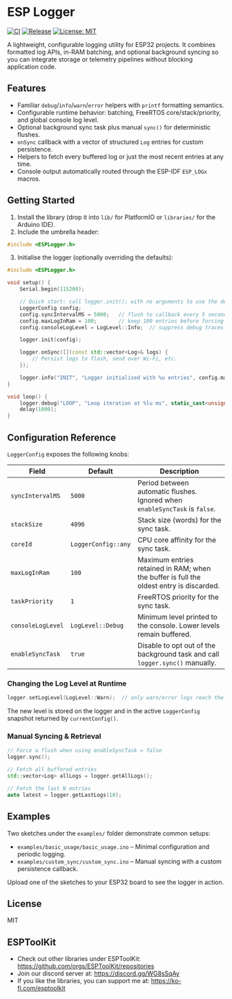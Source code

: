 # ESP Logger

[![CI](https://github.com/ESPToolKit/esp-logger/actions/workflows/ci.yml/badge.svg)](https://github.com/ESPToolKit/esp-logger/actions/workflows/ci.yml)
[![Release](https://img.shields.io/github/v/release/ESPToolKit/esp-logger?sort=semver)](https://github.com/ESPToolKit/esp-logger/releases)
[![License: MIT](https://img.shields.io/badge/License-MIT-yellow.svg)](LICENSE.md)

A lightweight, configurable logging utility for ESP32 projects.
It combines formatted log APIs, in-RAM batching, and optional background syncing
so you can integrate storage or telemetry pipelines without blocking application code.

## Features
- Familiar `debug`/`info`/`warn`/`error` helpers with `printf` formatting semantics.
- Configurable runtime behavior: batching, FreeRTOS core/stack/priority, and global console log level.
- Optional background sync task plus manual `sync()` for deterministic flushes.
- `onSync` callback with a vector of structured `Log` entries for custom persistence.
- Helpers to fetch every buffered log or just the most recent entries at any time.
- Console output automatically routed through the ESP-IDF `ESP_LOGx` macros.

## Getting Started
1. Install the library (drop it into `lib/` for PlatformIO or `libraries/` for the Arduino IDE).
2. Include the umbrella header:

```cpp
#include <ESPLogger.h>
```

3. Initialise the logger (optionally overriding the defaults):

```cpp
#include <ESPLogger.h>

void setup() {
    Serial.begin(115200);

    // Quick start: call logger.init(); with no arguments to use the default config.
    LoggerConfig config;
    config.syncIntervalMS = 5000;   // flush to callback every 5 seconds
    config.maxLogInRam = 100;       // keep 100 entries before forcing a flush
    config.consoleLogLevel = LogLevel::Info;  // suppress debug traces on console

    logger.init(config);

    logger.onSync([](const std::vector<Log>& logs) {
        // Persist logs to flash, send over Wi-Fi, etc.
    });

    logger.info("INIT", "Logger initialised with %u entries", config.maxLogInRam);
}

void loop() {
    logger.debug("LOOP", "Loop iteration at %lu ms", static_cast<unsigned long>(millis()));
    delay(1000);
}
```

## Configuration Reference
`LoggerConfig` exposes the following knobs:

| Field | Default | Description |
| --- | --- | --- |
| `syncIntervalMS` | `5000` | Period between automatic flushes. Ignored when `enableSyncTask` is `false`. |
| `stackSize` | `4096` | Stack size (words) for the sync task. |
| `coreId` | `LoggerConfig::any` | CPU core affinity for the sync task. |
| `maxLogInRam` | `100` | Maximum entries retained in RAM; when the buffer is full the oldest entry is discarded. |
| `taskPriority` | `1` | FreeRTOS priority for the sync task. |
| `consoleLogLevel` | `LogLevel::Debug` | Minimum level printed to the console. Lower levels remain buffered. |
| `enableSyncTask` | `true` | Disable to opt out of the background task and call `logger.sync()` manually. |

### Changing the Log Level at Runtime

```cpp
logger.setLogLevel(LogLevel::Warn);  // only warn/error logs reach the console
```

The new level is stored on the logger and in the active `LoggerConfig` snapshot returned by `currentConfig()`.

### Manual Syncing & Retrieval

```cpp
// Force a flush when using enableSyncTask = false
logger.sync();

// Fetch all buffered entries
std::vector<Log> allLogs = logger.getAllLogs();

// Fetch the last N entries
auto latest = logger.getLastLogs(10);
```

## Examples
Two sketches under the `examples/` folder demonstrate common setups:
- `examples/basic_usage/basic_usage.ino` – Minimal configuration and periodic logging.
- `examples/custom_sync/custom_sync.ino` – Manual syncing with a custom persistence callback.

Upload one of the sketches to your ESP32 board to see the logger in action.

## License
MIT

## ESPToolKit

- Check out other libraries under ESPToolKit: https://github.com/orgs/ESPToolKit/repositories
- Join our discord server at: https://discord.gg/WG8sSqAy
- If you like the libraries, you can support me at: https://ko-fi.com/esptoolkit
